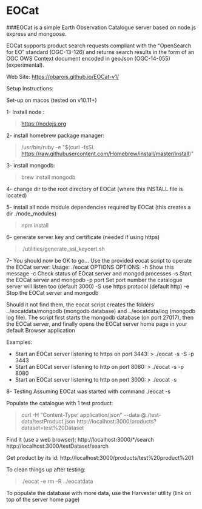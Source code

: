# EOCat
###EOCat is a simple Earth Observation Catalogue server based on node.js express and mongoose.

EOCat supports product search requests compliant with the “OpenSearch for EO” standard (OGC-13-126) and returns search results in the form of an OGC OWS Context document encoded in geoJson (OGC-14-055) (experimental).


Web Site: https://obarois.github.io/EOCat-v1/

Setup Instructions:

Set-up on macos (tested on v10.11+)

1- Install node :
> https://nodejs.org

2- install homebrew package manager:
> /usr/bin/ruby -e "$(curl -fsSL https://raw.githubusercontent.com/Homebrew/install/master/install)"

3- install mongodb:
> brew install mongodb

4- change dir to the root directory of EOCat (where this INSTALL file is located)

5- install all node module dependencies required by EOCat (this creates a dir ./node_modules)
> npm install

6- generate server key and certificate (needed if using https)
> ./utilities/generate_ssl_keycert.sh


7- You should now be OK to go... Use the provided eocat script to operate the EOCat server:
Usage: ./eocat  OPTIONS
OPTIONS:
   -h      Show this message
   -c      Check status of EOcat server and mongod processes
   -s      Start the EOCat server and mongodb
   -p port Set port number the catalogue server will listen too (default 3000)
   -S      use https protocol (default http)
   -e      Stop the EOCat server and mongodb

Should it not find them, the eocat script creates the folders ../eocatdata/mongodb (mongodb database) and ../eocatdata/log (mongodb log file).
The script first starts the mongodb database (on port 27017), then the EOCat server, and finally opens the EOCat server home page in your default Browser application



Examples:
  - Start an EOCat server listening to https on port 3443: > ./eocat -s -S -p 3443
  - Start an EOCat server listening to http on port 8080: > ./eocat -s  -p 8080
  - Start an EOCat server listening to http on port 3000: > ./eocat -s


8- Testing
Assuming EOCat was started with command ./eocat -s

Populate the catalogue with 1 test product:
> curl -H "Content-Type: application/json" --data @./test-data/testProduct.json http://localhost:3000/products?dataset=test%20Dataset

Find it (use a web browser):
http://localhost:3000/*/search
http://localhost:3000/testDataset/search

Get product by its id:
http://localhost:3000/products/test%20product%201

To clean things up after testing:
> ./eocat -e
> rm -R ../eocatdata

To populate the database with more data, use the Harvester utility (link on top of the server home page)


